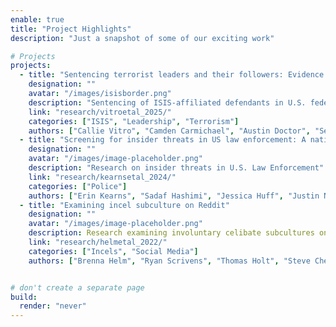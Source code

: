 ```yaml
---
enable: true
title: "Project Highlights"
description: "Just a snapshot of some of our exciting work"

# Projects
projects:
  - title: "Sentencing terrorist leaders and their followers: Evidence from Islamic State defendants in U.S. Federal courts, 2014–2024"
    designation: ""
    avatar: "/images/isisborder.png"
    description: "Sentencing of ISIS-affiliated defendants in U.S. federal courts."
    link: "research/vitroetal_2025/"
    categories: ["ISIS", "Leadership", "Terrorism"]
    authors: ["Callie Vitro", "Camden Carmichael", "Austin Doctor", "Seamus Hughes"]
  - title: "Screening for insider threats in US law enforcement: A national sample of department policies and practices plain language summary"
    designation: ""
    avatar: "/images/image-placeholder.png"
    description: "Research on insider threats in U.S. Law Enforcement"
    link: "research/kearnsetal_2024/"
    categories: ["Police"]
    authors: ["Erin Kearns", "Sadaf Hashimi", "Jessica Huff", "Justin Nix", "Natalie Cotton"]
  - title: "Examining incel subculture on Reddit"
    designation: ""
    avatar: "/images/image-placeholder.png"
    description: Research examining involuntary celibate subcultures on Reddit
    link: "research/helmetal_2022/"
    categories: ["Incels", "Social Media"]
    authors: ["Brenna Helm", "Ryan Scrivens", "Thomas Holt", "Steve Chermak", "Richard Frank"]


# don't create a separate page
build:
  render: "never"
---
```

